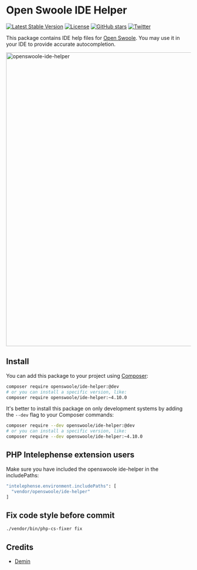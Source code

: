 # Open Swoole IDE Helper

[![Latest Stable Version](https://img.shields.io/packagist/v/openswoole/ide-helper.svg)](https://packagist.org/packages/openswoole/ide-helper)
[![License](https://poser.pugx.org/openswoole/ide-helper/license)](LICENSE)
[![GitHub stars](https://img.shields.io/github/stars/openswoole/swoole-src)](https://github.com/openswoole/swoole-src/stargazers)
[![Twitter](https://img.shields.io/twitter/url/https/twitter.com/openswoole.svg?style=social&label=Follow%20%40OpenSwoole)](https://twitter.com/openswoole)


This package contains IDE help files for [Open Swoole](https://openswoole.com). You may use it in your IDE to provide accurate autocompletion.

<img width="800" alt="openswoole-ide-helper" src="https://user-images.githubusercontent.com/313478/145558998-eecf96c7-08a1-4119-a1eb-2141436d4521.png">

## Install

You can add this package to your project using [Composer](https://getcomposer.org):

```bash
composer require openswoole/ide-helper:@dev
# or you can install a specific version, like:
composer require openswoole/ide-helper:~4.10.0
```

It's better to install this package on only development systems by adding the `--dev` flag to your Composer commands:

```bash
composer require --dev openswoole/ide-helper:@dev
# or you can install a specific version, like:
composer require --dev openswoole/ide-helper:~4.10.0
```

## PHP Intelephense extension users

Make sure you have included the openswoole ide-helper in the includePaths:

```bash
"intelephense.environment.includePaths": [
  "vendor/openswoole/ide-helper"
]
```

## Fix code style before commit

```bash
./vendor/bin/php-cs-fixer fix
```

## Credits

* [Demin](https://github.com/deminy)
